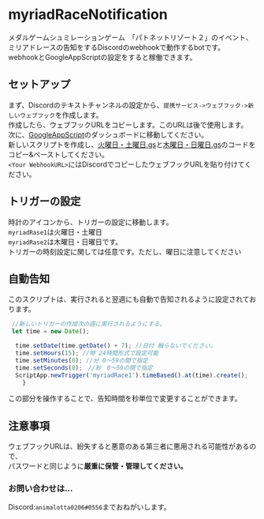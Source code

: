 # myriadRaceNotification
メダルゲームシュミレーションゲーム　「パトネットリゾート２」のイベント、ミリアドレースの告知をするDiscordのwebhookで動作するbotです。<br>
webhookとGoogleAppScriptの設定をすると稼働できます。

## セットアップ
まず、Discordのテキストチャンネルの設定から、`提携サービス->ウェブフック->新しいウェブフック`を作成します。<br>
作成したら、ウェブフックURLをコピーします。このURLは後で使用します。<br>
次に、[GoogleAppScript](https://script.google.com/home)のダッシュボードに移動してください。<br>
新しいスクリプトを作成し、[火曜日・土曜日.gs](https://github.com/animalotta0206/myriadRaceNotification/blob/main/%E7%81%AB%E6%9B%9C%E6%97%A5%E3%83%BB%E5%9C%9F%E6%9B%9C%E6%97%A5.gs)と[木曜日・日曜日.gs](https://github.com/animalotta0206/myriadRaceNotification/blob/main/%E6%9C%A8%E6%9B%9C%E6%97%A5%E3%83%BB%E6%97%A5%E6%9B%9C%E6%97%A5.gs)のコードをコピー&ペーストしてください。<br>
`<Your WebhookURL>`にはDiscordでコピーしたウェブフックURLを貼り付けてください。

## トリガーの設定
時計のアイコンから、トリガーの設定に移動します。<br>
`myriadRase1`は火曜日・土曜日<br>
`myriadRase2`は木曜日・日曜日です。<br>
トリガーの時刻設定に関しては任意です。ただし、曜日に注意してください

## 自動告知
このスクリプトは、実行されると翌週にも自動で告知されるように設定されております。<br>
```js
 //新しいトリガーの作成次の週に実行されるようにする。
 let time = new Date();

  time.setDate(time.getDate() + 7); //日付 触らないでください。
  time.setHours(15); //時 24時間形式で設定可能
  time.setMinutes(0); //分 0〜59の間で指定
  time.setSeconds(0);　//秒　0〜59の間で指定
  ScriptApp.newTrigger('myriadRace1').timeBased().at(time).create();  
    }
```
この部分を操作することで、告知時間を秒単位で変更することができます。

## 注意事項
ウェブフックURLは、紛失すると悪意のある第三者に悪用される可能性があるので、<br>
パスワードと同じように**厳重に**__保管・管理してください。__

### お問い合わせは…
Discord:`animalotta0206#0556`までおねがいします。
